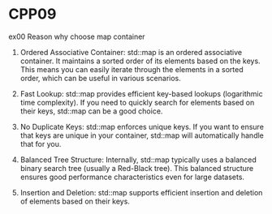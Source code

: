 # CPP09

ex00
Reason why choose map container

1.    Ordered Associative Container: std::map is an ordered associative container. It maintains a sorted order of its elements based on the keys. This means you can easily iterate through the elements in a sorted order, which can be useful in various scenarios.

2.    Fast Lookup: std::map provides efficient key-based lookups (logarithmic time complexity). If you need to quickly search for elements based on their keys, std::map can be a good choice.

3.    No Duplicate Keys: std::map enforces unique keys. If you want to ensure that keys are unique in your container, std::map will automatically handle that for you.

4.    Balanced Tree Structure: Internally, std::map typically uses a balanced binary search tree (usually a Red-Black tree). This balanced structure ensures good performance characteristics even for large datasets.

5.    Insertion and Deletion: std::map supports efficient insertion and deletion of elements based on their keys.
